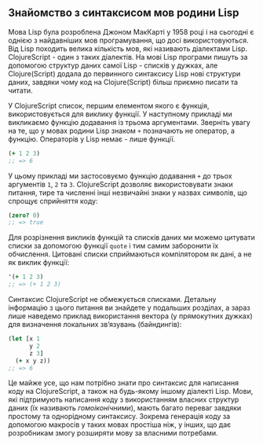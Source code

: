 ## Знайомство з синтаксисом мов родини Lisp

Мова Lisp була розроблена Джоном МакКарті у 1958 році і на сьогодні є однією з найдавніших мов програмування, що досі використовуються. Від Lisp походить велика кількість мов, які називають діалектами Lisp. ClojureScript - один з таких діалектів. На мові Lisp програми пишуть за допомогою структур даних самої Lisp  - списків у дужках, але Clojure(Script) додала до первинного синтаксису Lisp нові структури даних, завдяки чому код на Clojure(Script) більш приємно писати та читати.

У ClojureScript список, першим елементом якого є функція, використовується для виклику функції. У наступному прикладі ми викликаємо функцію додавання із трьома аргументами. Зверніть увагу на те, що у мовах родини Lisp знаком `+` позначають не оператор, а функцію. Операторів у Lisp немає - лише функції.

```clojure
(+ 1 2 3)
;; => 6
```

У цьому прикладі ми застосовуємо функцію додавання `+` до трьох аргументів `1`, `2` та `3`. ClojureScript дозволяє використовувати знаки питання, тире та численні інші незвичайні знаки у назвах символів, що спрощує сприйняття коду:

```clojure
(zero? 0)
;; => true
```

Для розрізнення викликів функцій та списків даних ми можемо цитувати списки за допомогою функції `quote` і тим самим заборонити їх обчислення. Цитовані списки сприймаються компілятором як дані, а не як виклик функції:

```clojure
'(+ 1 2 3)
;; => (+ 1 2 3)
```

Синтаксис ClojureScript  не обмежується списками. Детальну інформацію з цього питання ви знайдете у подальших розділах, а зараз лише наведемо приклад використання вектора (у прямокутних дужках) для визначення локальних звʼязувань (байндингів):

```clojure
(let [x 1
      y 2
      z 3]
  (+ x y z))
;; => 6
```

Це майже усе, що нам потрібно знати про синтаксис для написання коду на ClojureScript, а також на будь-якому іншому діалекті Lisp. Мови, які підтримують написання коду з використанням власних структур даних (їх називають _гомоіконічними_), мають багато переваг завдяки простому та однорідному синтаксису. Зокрема генерація коду за допомогою макросів у таких мовах простіша ніж, у інших, що дає розробникам змогу розширяти мову за власними потребами.
